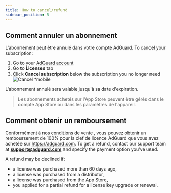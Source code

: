 ```yaml
---
title: How to cancel/refund
sidebar_position: 5
---
```


## Comment annuler un abonnement

L'abonnement peut être annulé dans votre compte AdGuard. To cancel your subscription:

 1. Go to your [AdGuard account](https://my.adguard.com/)
 2. Go to **Licenses** tab
 3. Click **Cancel subscription** below the subscription you no longer need ![Cancel *mobile](https://cdn.adtidy.org/content/kb/ad_blocker/general/newaccount-cancel-sub.png)

 L'abonnement annulé sera valable jusqu'à sa date d'expiration.

> Les abonnements achetés sur l'App Store peuvent être gérés dans le compte App Store ou dans les paramètres de l'appareil.

## Comment obtenir un remboursement

Conformément à nos conditions de vente [](https://adguard.com/terms-of-sale.html), vous pouvez obtenir un remboursement de 100% pour la clef de licence AdGuard que vous avez achetée sur https://adguard.com. To get a refund, contact our support team at **support@adguard.com** and specify the payment option you've used.

A refund may be declined if:
* a license was purchased more than 60 days ago,
* a license was purchased from a distributor,
* a license was purchased from the App Store,
* you applied for a partial refund for a license key upgrade or renewal.
